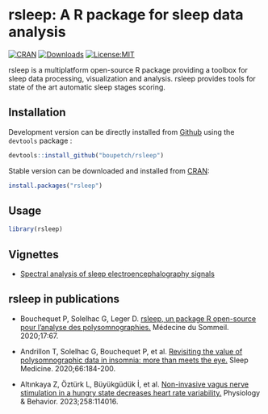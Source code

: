 rsleep: A R package for sleep data analysis
================

[![CRAN](https://www.r-pkg.org/badges/version/rsleep)](https://cran.r-project.org/package=rsleep)
[![Downloads](https://cranlogs.r-pkg.org/badges/grand-total/rsleep)](https://cran.r-project.org/package=rsleep)
[![License:MIT](https://img.shields.io/badge/License-MIT-blue.svg)](https://opensource.org/licenses/MIT)

rsleep is a multiplatform open-source R package providing a toolbox for sleep data processing,
visualization and analysis. rsleep provides tools for state of the art automatic sleep stages scoring.

## Installation

Development version can be directly installed from
[Github](https://github.com/) using the `devtools` package :

``` r
devtools::install_github("boupetch/rsleep")
```

Stable version can be downloaded and installed from
[CRAN](https://cran.r-project.org/):

``` r
install.packages("rsleep")
```

## Usage

``` r
library(rsleep)
```

## Vignettes

- [Spectral analysis of sleep electroencephalography
  signals](https://rsleep.org/articles/Spectral_analysis_sleep_electroencephalography.html)

## rsleep in publications

- Bouchequet P, Solelhac G, Leger D. [rsleep, un package R open-source
  pour l’analyse des polysomnographies.](https://www.sciencedirect.com/science/article/abs/pii/S1769449319304388) Médecine du Sommeil. 2020;17:67.

- Andrillon T, Solelhac G, Bouchequet P, et al. [Revisiting the value of
  polysomnographic data in insomnia: more than meets the eye.](https://www.sciencedirect.com/science/article/abs/pii/S1389945719316442) Sleep
  Medicine. 2020;66:184-200.

- Altınkaya Z, Öztürk L, Büyükgüdük İ, et al. [Non-invasive vagus nerve
  stimulation in a hungry state decreases heart rate
  variability.](https://www.sciencedirect.com/science/article/abs/pii/S0031938422003213)
  Physiology & Behavior. 2023;258:114016.

